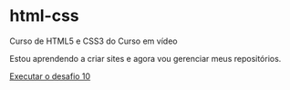# html-css
 Curso de HTML5 e CSS3 do Curso em vídeo

Estou aprendendo a criar sites e agora vou gerenciar meus repositórios.

<a href="https://josevanydoamaral.github.io/html-css/desafios/d10/">Executar o desafio 10</a>